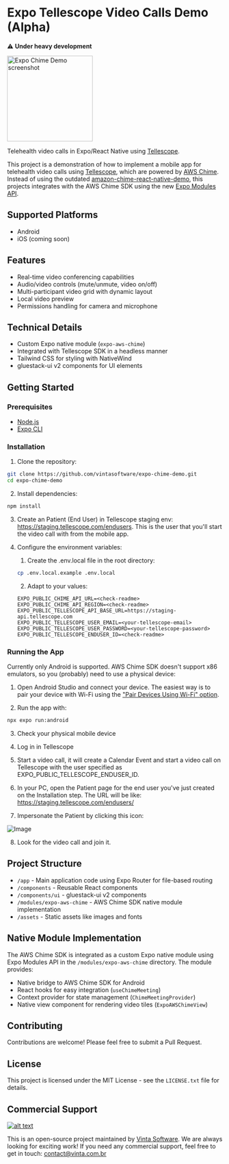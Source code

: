 # Expo Tellescope Video Calls Demo (Alpha)

⚠️ **Under heavy development**

<img src="https://github.com/user-attachments/assets/b96f9a6d-8113-4a60-b5a0-cfb0afa39b05" alt="Expo Chime Demo screenshot" width="200" />

Telehealth video calls in Expo/React Native using [Tellescope](https://tellescope.com/).

This project is a demonstration of how to implement a mobile app for telehealth video calls using [Tellescope](https://tellescope.com/), which are powered by [AWS Chime](https://aws.amazon.com/chime/). Instead of using the outdated [amazon-chime-react-native-demo](https://github.com/aws-samples/amazon-chime-react-native-demo/), this projects integrates with the AWS Chime SDK using the new [Expo Modules API](https://docs.expo.dev/versions/latest/sdk/modules/).

## Supported Platforms

- Android
- iOS (coming soon)

## Features

- Real-time video conferencing capabilities
- Audio/video controls (mute/unmute, video on/off)
- Multi-participant video grid with dynamic layout
- Local video preview
- Permissions handling for camera and microphone

## Technical Details
- Custom Expo native module (`expo-aws-chime`)
- Integrated with Tellescope SDK in a headless manner
- Tailwind CSS for styling with NativeWind
- gluestack-ui v2 components for UI elements

## Getting Started

### Prerequisites
- [Node.js](https://nodejs.org/)
- [Expo CLI](https://docs.expo.dev/get-started/installation/)

### Installation

1. Clone the repository:
```bash
git clone https://github.com/vintasoftware/expo-chime-demo.git
cd expo-chime-demo
```

2. Install dependencies:
```bash
npm install
```

3. Create an Patient (End User) in Tellescope staging env: https://staging.tellescope.com/endusers. This is the user that you'll start the video call with from the mobile app.

4. Configure the environment variables:
    1. Create the .env.local file in the root directory:
    ```bash
    cp .env.local.example .env.local
    ```
    2. Adapt to your values:
    ```
    EXPO_PUBLIC_CHIME_API_URL=<check-readme>
    EXPO_PUBLIC_CHIME_API_REGION=<check-readme>
    EXPO_PUBLIC_TELLESCOPE_API_BASE_URL=https://staging-api.tellescope.com
    EXPO_PUBLIC_TELLESCOPE_USER_EMAIL=<your-tellescope-email>
    EXPO_PUBLIC_TELLESCOPE_USER_PASSWORD=<your-tellescope-password>
    EXPO_PUBLIC_TELLESCOPE_ENDUSER_ID=<check-readme>
    ```

### Running the App

Currently only Android is supported. AWS Chime SDK doesn't support x86 emulators, so you (probably) need to use a physical device:

1. Open Android Studio and connect your device. The easiest way is to pair your device with Wi-Fi using the ["Pair Devices Using Wi-Fi" option](https://developer.android.com/studio/run/device#wireless).


2. Run the app with:

```bash
npx expo run:android
```

3. Check your physical mobile device

4. Log in in Tellescope

5. Start a video call, it will create a Calendar Event and start a video call on Tellescope with the user specified as EXPO_PUBLIC_TELLESCOPE_ENDUSER_ID.

6. In your PC, open the Patient page for the end user you've just created on the Installation step. The URL will be like: https://staging.tellescope.com/endusers/<enduser-id>

7. Impersonate the Patient by clicking this icon:

![Image](https://github.com/user-attachments/assets/03b0f542-f2b3-4a60-b0d5-e5308f10b79e)

8. Look for the video call and join it.

## Project Structure

- `/app` - Main application code using Expo Router for file-based routing
- `/components` - Reusable React components
- `/components/ui` - gluestack-ui v2 components
- `/modules/expo-aws-chime` - AWS Chime SDK native module implementation
- `/assets` - Static assets like images and fonts

## Native Module Implementation

The AWS Chime SDK is integrated as a custom Expo native module using Expo Modules API in the `/modules/expo-aws-chime` directory. The module provides:

- Native bridge to AWS Chime SDK for Android
- React hooks for easy integration (`useChimeMeeting`)
- Context provider for state management (`ChimeMeetingProvider`)
- Native view component for rendering video tiles (`ExpoAWSChimeView`)

## Contributing

Contributions are welcome! Please feel free to submit a Pull Request.

## License

This project is licensed under the MIT License - see the `LICENSE.txt` file for details.

## Commercial Support

[![alt text](https://avatars2.githubusercontent.com/u/5529080?s=80&v=4 "Vinta Logo")](https://www.vintasoftware.com/)

This is an open-source project maintained by [Vinta Software](https://www.vinta.com.br/). We are always looking for exciting work! If you need any commercial support, feel free to get in touch: contact@vinta.com.br
